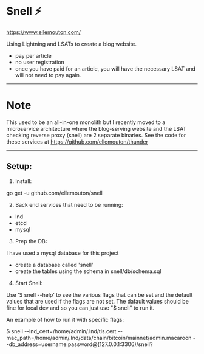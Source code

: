 # Snell :zap:

https://www.ellemouton.com/

Using Lightning and LSATs to create a blog website.
- pay per article
- no user registration
- once you have paid for an article, you will have the necessary LSAT and will not need to pay again.

----------------------------------------------------

# Note

This used to be an all-in-one monolith but I recently moved to a microservice
architecture where the blog-serving website and the LSAT checking reverse proxy
(snell) are 2 separate binaries. See the code for these services at
https://github.com/ellemouton/thunder

----------------------------------------------------

## Setup:

1. Install:

go get -u github.com/ellemouton/snell

2. Back end services that need to be running:

- lnd
- etcd
- mysql

3. Prep the DB:

I have used a mysql database for this project

- create a database called 'snell'
- create the tables using the schema in snell/db/schema.sql

4. Start Snell:

Use '$ snell --help' to see the various flags that can be set and the default values that are used if the flags are not set. The dafault values should be fine for local dev and so you can just use "$ snell" to run it. 

An example of how to run it with specific flags:

$ snell  --lnd_cert=/home/admin/.lnd/tls.cert --mac_path=/home/admin/.lnd/data/chain/bitcoin/mainnet/admin.macaroon --db_address=username:password@(127.0.0.1:3306)/snell?
